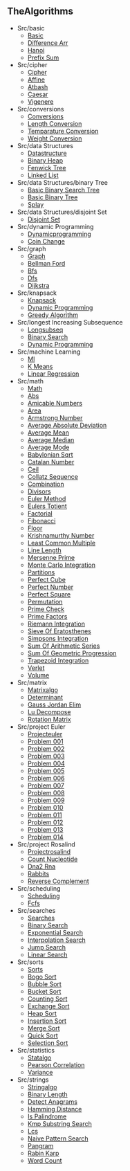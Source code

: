 
## TheAlgorithms
  * Src/basic
    * [Basic](https://github.com/TheAlgorithms/Julia/blob/HEAD/src/src/basic/Basic.jl)
    * [Difference Arr](https://github.com/TheAlgorithms/Julia/blob/HEAD/src/src/basic/difference_arr.jl)
    * [Hanoi](https://github.com/TheAlgorithms/Julia/blob/HEAD/src/src/basic/hanoi.jl)
    * [Prefix Sum](https://github.com/TheAlgorithms/Julia/blob/HEAD/src/src/basic/prefix_sum.jl)
  * Src/cipher
    * [Cipher](https://github.com/TheAlgorithms/Julia/blob/HEAD/src/src/cipher/Cipher.jl)
    * [Affine](https://github.com/TheAlgorithms/Julia/blob/HEAD/src/src/cipher/affine.jl)
    * [Atbash](https://github.com/TheAlgorithms/Julia/blob/HEAD/src/src/cipher/atbash.jl)
    * [Caesar](https://github.com/TheAlgorithms/Julia/blob/HEAD/src/src/cipher/caesar.jl)
    * [Vigenere](https://github.com/TheAlgorithms/Julia/blob/HEAD/src/src/cipher/vigenere.jl)
  * Src/conversions
    * [Conversions](https://github.com/TheAlgorithms/Julia/blob/HEAD/src/src/conversions/Conversions.jl)
    * [Length Conversion](https://github.com/TheAlgorithms/Julia/blob/HEAD/src/src/conversions/length_conversion.jl)
    * [Temparature Conversion](https://github.com/TheAlgorithms/Julia/blob/HEAD/src/src/conversions/temparature_conversion.jl)
    * [Weight Conversion](https://github.com/TheAlgorithms/Julia/blob/HEAD/src/src/conversions/weight_conversion.jl)
  * Src/data Structures
    * [Datastructure](https://github.com/TheAlgorithms/Julia/blob/HEAD/src/src/data_structures/DataStructure.jl)
    * [Binary Heap](https://github.com/TheAlgorithms/Julia/blob/HEAD/src/src/data_structures/binary_heap.jl)
    * [Fenwick Tree](https://github.com/TheAlgorithms/Julia/blob/HEAD/src/src/data_structures/fenwick_tree.jl)
    * [Linked List](https://github.com/TheAlgorithms/Julia/blob/HEAD/src/src/data_structures/linked_list.jl)
  * Src/data Structures/binary Tree
    * [Basic Binary Search Tree](https://github.com/TheAlgorithms/Julia/blob/HEAD/src/src/data_structures/binary_tree/basic_binary_search_tree.jl)
    * [Basic Binary Tree](https://github.com/TheAlgorithms/Julia/blob/HEAD/src/src/data_structures/binary_tree/basic_binary_tree.jl)
    * [Splay](https://github.com/TheAlgorithms/Julia/blob/HEAD/src/src/data_structures/binary_tree/splay.jl)
  * Src/data Structures/disjoint Set
    * [Disjoint Set](https://github.com/TheAlgorithms/Julia/blob/HEAD/src/src/data_structures/disjoint_set/disjoint_set.jl)
  * Src/dynamic Programming
    * [Dynamicprogramming](https://github.com/TheAlgorithms/Julia/blob/HEAD/src/src/dynamic_programming/DynamicProgramming.jl)
    * [Coin Change](https://github.com/TheAlgorithms/Julia/blob/HEAD/src/src/dynamic_programming/coin_change.jl)
  * Src/graph
    * [Graph](https://github.com/TheAlgorithms/Julia/blob/HEAD/src/src/graph/Graph.jl)
    * [Bellman Ford](https://github.com/TheAlgorithms/Julia/blob/HEAD/src/src/graph/bellman_ford.jl)
    * [Bfs](https://github.com/TheAlgorithms/Julia/blob/HEAD/src/src/graph/bfs.jl)
    * [Dfs](https://github.com/TheAlgorithms/Julia/blob/HEAD/src/src/graph/dfs.jl)
    * [Dijkstra](https://github.com/TheAlgorithms/Julia/blob/HEAD/src/src/graph/dijkstra.jl)
  * Src/knapsack
    * [Knapsack](https://github.com/TheAlgorithms/Julia/blob/HEAD/src/src/knapsack/KnapSack.jl)
    * [Dynamic Programming](https://github.com/TheAlgorithms/Julia/blob/HEAD/src/src/knapsack/dynamic_programming.jl)
    * [Greedy Algorithm](https://github.com/TheAlgorithms/Julia/blob/HEAD/src/src/knapsack/greedy_algorithm.jl)
  * Src/longest Increasing Subsequence
    * [Longsubseq](https://github.com/TheAlgorithms/Julia/blob/HEAD/src/src/longest_increasing_subsequence/LongSubSeq.jl)
    * [Binary Search](https://github.com/TheAlgorithms/Julia/blob/HEAD/src/src/longest_increasing_subsequence/binary_search.jl)
    * [Dynamic Programming](https://github.com/TheAlgorithms/Julia/blob/HEAD/src/src/longest_increasing_subsequence/dynamic_programming.jl)
  * Src/machine Learning
    * [Ml](https://github.com/TheAlgorithms/Julia/blob/HEAD/src/src/machine_learning/ML.jl)
    * [K Means](https://github.com/TheAlgorithms/Julia/blob/HEAD/src/src/machine_learning/k_means.jl)
    * [Linear Regression](https://github.com/TheAlgorithms/Julia/blob/HEAD/src/src/machine_learning/linear_regression.jl)
  * Src/math
    * [Math](https://github.com/TheAlgorithms/Julia/blob/HEAD/src/src/math/Math.jl)
    * [Abs](https://github.com/TheAlgorithms/Julia/blob/HEAD/src/src/math/abs.jl)
    * [Amicable Numbers](https://github.com/TheAlgorithms/Julia/blob/HEAD/src/src/math/amicable_numbers.jl)
    * [Area](https://github.com/TheAlgorithms/Julia/blob/HEAD/src/src/math/area.jl)
    * [Armstrong Number](https://github.com/TheAlgorithms/Julia/blob/HEAD/src/src/math/armstrong_number.jl)
    * [Average Absolute Deviation](https://github.com/TheAlgorithms/Julia/blob/HEAD/src/src/math/average_absolute_deviation.jl)
    * [Average Mean](https://github.com/TheAlgorithms/Julia/blob/HEAD/src/src/math/average_mean.jl)
    * [Average Median](https://github.com/TheAlgorithms/Julia/blob/HEAD/src/src/math/average_median.jl)
    * [Average Mode](https://github.com/TheAlgorithms/Julia/blob/HEAD/src/src/math/average_mode.jl)
    * [Babylonian Sqrt](https://github.com/TheAlgorithms/Julia/blob/HEAD/src/src/math/babylonian_sqrt.jl)
    * [Catalan Number](https://github.com/TheAlgorithms/Julia/blob/HEAD/src/src/math/catalan_number.jl)
    * [Ceil](https://github.com/TheAlgorithms/Julia/blob/HEAD/src/src/math/ceil.jl)
    * [Collatz Sequence](https://github.com/TheAlgorithms/Julia/blob/HEAD/src/src/math/collatz_sequence.jl)
    * [Combination](https://github.com/TheAlgorithms/Julia/blob/HEAD/src/src/math/combination.jl)
    * [Divisors](https://github.com/TheAlgorithms/Julia/blob/HEAD/src/src/math/divisors.jl)
    * [Euler Method](https://github.com/TheAlgorithms/Julia/blob/HEAD/src/src/math/euler_method.jl)
    * [Eulers Totient](https://github.com/TheAlgorithms/Julia/blob/HEAD/src/src/math/eulers_totient.jl)
    * [Factorial](https://github.com/TheAlgorithms/Julia/blob/HEAD/src/src/math/factorial.jl)
    * [Fibonacci](https://github.com/TheAlgorithms/Julia/blob/HEAD/src/src/math/fibonacci.jl)
    * [Floor](https://github.com/TheAlgorithms/Julia/blob/HEAD/src/src/math/floor.jl)
    * [Krishnamurthy Number](https://github.com/TheAlgorithms/Julia/blob/HEAD/src/src/math/krishnamurthy_number.jl)
    * [Least Common Multiple](https://github.com/TheAlgorithms/Julia/blob/HEAD/src/src/math/least_common_multiple.jl)
    * [Line Length](https://github.com/TheAlgorithms/Julia/blob/HEAD/src/src/math/line_length.jl)
    * [Mersenne Prime](https://github.com/TheAlgorithms/Julia/blob/HEAD/src/src/math/mersenne_prime.jl)
    * [Monte Carlo Integration](https://github.com/TheAlgorithms/Julia/blob/HEAD/src/src/math/monte_carlo_integration.jl)
    * [Partitions](https://github.com/TheAlgorithms/Julia/blob/HEAD/src/src/math/partitions.jl)
    * [Perfect Cube](https://github.com/TheAlgorithms/Julia/blob/HEAD/src/src/math/perfect_cube.jl)
    * [Perfect Number](https://github.com/TheAlgorithms/Julia/blob/HEAD/src/src/math/perfect_number.jl)
    * [Perfect Square](https://github.com/TheAlgorithms/Julia/blob/HEAD/src/src/math/perfect_square.jl)
    * [Permutation](https://github.com/TheAlgorithms/Julia/blob/HEAD/src/src/math/permutation.jl)
    * [Prime Check](https://github.com/TheAlgorithms/Julia/blob/HEAD/src/src/math/prime_check.jl)
    * [Prime Factors](https://github.com/TheAlgorithms/Julia/blob/HEAD/src/src/math/prime_factors.jl)
    * [Riemann Integration](https://github.com/TheAlgorithms/Julia/blob/HEAD/src/src/math/riemann_integration.jl)
    * [Sieve Of Eratosthenes](https://github.com/TheAlgorithms/Julia/blob/HEAD/src/src/math/sieve_of_eratosthenes.jl)
    * [Simpsons Integration](https://github.com/TheAlgorithms/Julia/blob/HEAD/src/src/math/simpsons_integration.jl)
    * [Sum Of Arithmetic Series](https://github.com/TheAlgorithms/Julia/blob/HEAD/src/src/math/sum_of_arithmetic_series.jl)
    * [Sum Of Geometric Progression](https://github.com/TheAlgorithms/Julia/blob/HEAD/src/src/math/sum_of_geometric_progression.jl)
    * [Trapezoid Integration](https://github.com/TheAlgorithms/Julia/blob/HEAD/src/src/math/trapezoid_integration.jl)
    * [Verlet](https://github.com/TheAlgorithms/Julia/blob/HEAD/src/src/math/verlet.jl)
    * [Volume](https://github.com/TheAlgorithms/Julia/blob/HEAD/src/src/math/volume.jl)
  * Src/matrix
    * [Matrixalgo](https://github.com/TheAlgorithms/Julia/blob/HEAD/src/src/matrix/MatrixAlgo.jl)
    * [Determinant](https://github.com/TheAlgorithms/Julia/blob/HEAD/src/src/matrix/determinant.jl)
    * [Gauss Jordan Elim](https://github.com/TheAlgorithms/Julia/blob/HEAD/src/src/matrix/gauss_jordan_elim.jl)
    * [Lu Decompose](https://github.com/TheAlgorithms/Julia/blob/HEAD/src/src/matrix/lu_decompose.jl)
    * [Rotation Matrix](https://github.com/TheAlgorithms/Julia/blob/HEAD/src/src/matrix/rotation_matrix.jl)
  * Src/project Euler
    * [Projecteuler](https://github.com/TheAlgorithms/Julia/blob/HEAD/src/src/project_euler/ProjectEuler.jl)
    * [Problem 001](https://github.com/TheAlgorithms/Julia/blob/HEAD/src/src/project_euler/problem_001.jl)
    * [Problem 002](https://github.com/TheAlgorithms/Julia/blob/HEAD/src/src/project_euler/problem_002.jl)
    * [Problem 003](https://github.com/TheAlgorithms/Julia/blob/HEAD/src/src/project_euler/problem_003.jl)
    * [Problem 004](https://github.com/TheAlgorithms/Julia/blob/HEAD/src/src/project_euler/problem_004.jl)
    * [Problem 005](https://github.com/TheAlgorithms/Julia/blob/HEAD/src/src/project_euler/problem_005.jl)
    * [Problem 006](https://github.com/TheAlgorithms/Julia/blob/HEAD/src/src/project_euler/problem_006.jl)
    * [Problem 007](https://github.com/TheAlgorithms/Julia/blob/HEAD/src/src/project_euler/problem_007.jl)
    * [Problem 008](https://github.com/TheAlgorithms/Julia/blob/HEAD/src/src/project_euler/problem_008.jl)
    * [Problem 009](https://github.com/TheAlgorithms/Julia/blob/HEAD/src/src/project_euler/problem_009.jl)
    * [Problem 010](https://github.com/TheAlgorithms/Julia/blob/HEAD/src/src/project_euler/problem_010.jl)
    * [Problem 011](https://github.com/TheAlgorithms/Julia/blob/HEAD/src/src/project_euler/problem_011.jl)
    * [Problem 012](https://github.com/TheAlgorithms/Julia/blob/HEAD/src/src/project_euler/problem_012.jl)
    * [Problem 013](https://github.com/TheAlgorithms/Julia/blob/HEAD/src/src/project_euler/problem_013.jl)
    * [Problem 014](https://github.com/TheAlgorithms/Julia/blob/HEAD/src/src/project_euler/problem_014.jl)
  * Src/project Rosalind
    * [Projectrosalind](https://github.com/TheAlgorithms/Julia/blob/HEAD/src/src/project_rosalind/ProjectRosalind.jl)
    * [Count Nucleotide](https://github.com/TheAlgorithms/Julia/blob/HEAD/src/src/project_rosalind/count_nucleotide.jl)
    * [Dna2 Rna](https://github.com/TheAlgorithms/Julia/blob/HEAD/src/src/project_rosalind/dna2_rna.jl)
    * [Rabbits](https://github.com/TheAlgorithms/Julia/blob/HEAD/src/src/project_rosalind/rabbits.jl)
    * [Reverse Complement](https://github.com/TheAlgorithms/Julia/blob/HEAD/src/src/project_rosalind/reverse_complement.jl)
  * Src/scheduling
    * [Scheduling](https://github.com/TheAlgorithms/Julia/blob/HEAD/src/src/scheduling/Scheduling.jl)
    * [Fcfs](https://github.com/TheAlgorithms/Julia/blob/HEAD/src/src/scheduling/fcfs.jl)
  * Src/searches
    * [Searches](https://github.com/TheAlgorithms/Julia/blob/HEAD/src/src/searches/Searches.jl)
    * [Binary Search](https://github.com/TheAlgorithms/Julia/blob/HEAD/src/src/searches/binary_search.jl)
    * [Exponential Search](https://github.com/TheAlgorithms/Julia/blob/HEAD/src/src/searches/exponential_search.jl)
    * [Interpolation Search](https://github.com/TheAlgorithms/Julia/blob/HEAD/src/src/searches/interpolation_search.jl)
    * [Jump Search](https://github.com/TheAlgorithms/Julia/blob/HEAD/src/src/searches/jump_search.jl)
    * [Linear Search](https://github.com/TheAlgorithms/Julia/blob/HEAD/src/src/searches/linear_search.jl)
  * Src/sorts
    * [Sorts](https://github.com/TheAlgorithms/Julia/blob/HEAD/src/src/sorts/Sorts.jl)
    * [Bogo Sort](https://github.com/TheAlgorithms/Julia/blob/HEAD/src/src/sorts/bogo_sort.jl)
    * [Bubble Sort](https://github.com/TheAlgorithms/Julia/blob/HEAD/src/src/sorts/bubble_sort.jl)
    * [Bucket Sort](https://github.com/TheAlgorithms/Julia/blob/HEAD/src/src/sorts/bucket_sort.jl)
    * [Counting Sort](https://github.com/TheAlgorithms/Julia/blob/HEAD/src/src/sorts/counting_sort.jl)
    * [Exchange Sort](https://github.com/TheAlgorithms/Julia/blob/HEAD/src/src/sorts/exchange_sort.jl)
    * [Heap Sort](https://github.com/TheAlgorithms/Julia/blob/HEAD/src/src/sorts/heap_sort.jl)
    * [Insertion Sort](https://github.com/TheAlgorithms/Julia/blob/HEAD/src/src/sorts/insertion_sort.jl)
    * [Merge Sort](https://github.com/TheAlgorithms/Julia/blob/HEAD/src/src/sorts/merge_sort.jl)
    * [Quick Sort](https://github.com/TheAlgorithms/Julia/blob/HEAD/src/src/sorts/quick_sort.jl)
    * [Selection Sort](https://github.com/TheAlgorithms/Julia/blob/HEAD/src/src/sorts/selection_sort.jl)
  * Src/statistics
    * [Statalgo](https://github.com/TheAlgorithms/Julia/blob/HEAD/src/src/statistics/StatAlgo.jl)
    * [Pearson Correlation](https://github.com/TheAlgorithms/Julia/blob/HEAD/src/src/statistics/pearson_correlation.jl)
    * [Variance](https://github.com/TheAlgorithms/Julia/blob/HEAD/src/src/statistics/variance.jl)
  * Src/strings
    * [Stringalgo](https://github.com/TheAlgorithms/Julia/blob/HEAD/src/src/strings/StringAlgo.jl)
    * [Binary Length](https://github.com/TheAlgorithms/Julia/blob/HEAD/src/src/strings/binary_length.jl)
    * [Detect Anagrams](https://github.com/TheAlgorithms/Julia/blob/HEAD/src/src/strings/detect_anagrams.jl)
    * [Hamming Distance](https://github.com/TheAlgorithms/Julia/blob/HEAD/src/src/strings/hamming_distance.jl)
    * [Is Palindrome](https://github.com/TheAlgorithms/Julia/blob/HEAD/src/src/strings/is_palindrome.jl)
    * [Kmp Substring Search](https://github.com/TheAlgorithms/Julia/blob/HEAD/src/src/strings/kmp_substring_search.jl)
    * [Lcs](https://github.com/TheAlgorithms/Julia/blob/HEAD/src/src/strings/lcs.jl)
    * [Naive Pattern Search](https://github.com/TheAlgorithms/Julia/blob/HEAD/src/src/strings/naive_pattern_search.jl)
    * [Pangram](https://github.com/TheAlgorithms/Julia/blob/HEAD/src/src/strings/pangram.jl)
    * [Rabin Karp](https://github.com/TheAlgorithms/Julia/blob/HEAD/src/src/strings/rabin_karp.jl)
    * [Word Count](https://github.com/TheAlgorithms/Julia/blob/HEAD/src/src/strings/word_count.jl)

